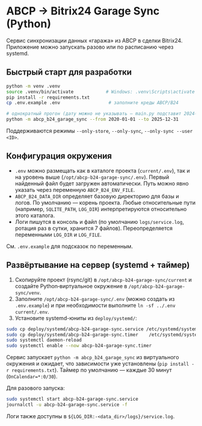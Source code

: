 
# ABCP → Bitrix24 Garage Sync (Python)

Сервис синхронизации данных «гаража» из ABCP в сделки Bitrix24. Приложение можно запускать разово или по расписанию через systemd.

## Быстрый старт для разработки

```bash
python -m venv .venv
source .venv/bin/activate            # Windows: .venv\Scripts\activate
pip install -r requirements.txt
cp .env.example .env                  # заполните креды ABCP/B24

# однократный прогон (дату можно не указывать — main.py подставит 2024-01-01..2025-12-31)
python -m abcp_b24_garage_sync --from 2020-01-01 --to 2025-12-31
```

Поддерживаются режимы `--only-store`, `--only-sync`, `--only-sync --user <ID>`.

## Конфигурация окружения

* `.env` можно размещать как в каталоге проекта (`current/.env`), так и на уровень выше (`/opt/abcp-b24-garage-sync/.env`). Первый найденный файл будет загружен автоматически. Путь можно явно указать через переменную `ABCP_B24_ENV_FILE`.
* `ABCP_B24_DATA_DIR` определяет базовую директорию для базы и логов. По умолчанию — корень проекта. Любые относительные пути (например, `SQLITE_PATH`, `LOG_DIR`) интерпретируются относительно этого каталога.
* Логи пишутся в консоль и файл (по умолчанию `logs/service.log`, ротация раз в сутки, хранится 7 файлов). Переопределяется переменными `LOG_DIR` и `LOG_FILE`.

См. `.env.example` для подсказок по переменным.

## Развёртывание на сервер (systemd + таймер)

1. Скопируйте проект (rsync/git) в `/opt/abcp-b24-garage-sync/current` и создайте Python‑виртуальное окружение в `/opt/abcp-b24-garage-sync/venv`.
2. Заполните `/opt/abcp-b24-garage-sync/.env` (можно создать из `.env.example`) и при необходимости выполните `ln -sf ../.env current/.env`.
3. Установите systemd-юниты из `deploy/systemd/`:

```bash
sudo cp deploy/systemd/abcp-b24-garage-sync.service /etc/systemd/system/
sudo cp deploy/systemd/abcp-b24-garage-sync.timer    /etc/systemd/system/
sudo systemctl daemon-reload
sudo systemctl enable --now abcp-b24-garage-sync.timer
```

Сервис запускает `python -m abcp_b24_garage_sync` из виртуального окружения и ожидает, что зависимости уже установлены (`pip install -r requirements.txt`). Таймер по умолчанию — каждые 30 минут (`OnCalendar=*:0/30`).

Для разового запуска:

```bash
sudo systemctl start abcp-b24-garage-sync.service
journalctl -u abcp-b24-garage-sync.service -f
```

Логи также доступны в `${LOG_DIR:-<data_dir>/logs}/service.log`.
